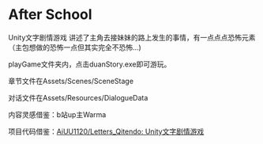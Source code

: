 # After School
Unity文字剧情游戏
讲述了主角去接妹妹的路上发生的事情，有一点点点恐怖元素（主包想做的恐怖一点但其实完全不恐怖...)

playGame文件夹内，点击duanStory.exe即可游玩。

章节文件在Assets/Scenes/SceneStage

对话文件在Assets/Resources/DialogueData

内容灵感借鉴：b站up主Warma

项目代码借鉴：[AiUU1120/Letters_Qitendo: Unity文字剧情游戏](https://github.com/AiUU1120/Letters_Qitendo)
